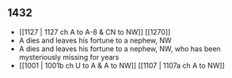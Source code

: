 ## 1432
- [[1127 | 1127 ch A to A-8 &amp; CN to NW]] [[1270]] 
- A dies and leaves his fortune to a nephew, NW
- A dies and leaves his fortune to a nephew, NW, who has been mysteriously missing for years
- [[1001 | 1001b ch U to A &amp; A to NW]] [[1107 | 1107a ch A to NW]] 

